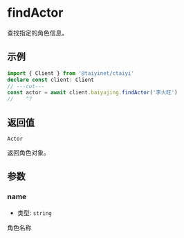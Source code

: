 # findActor

查找指定的角色信息。

## 示例

```ts twoslash
import { Client } from '@taiyinet/ctaiyi'
declare const client: Client
// ---cut---
const actor = await client.baiyujing.findActor('李火旺')
//    ^?
```

## 返回值

`Actor`

返回角色对象。

## 参数

### name

- 类型: `string`

角色名称
